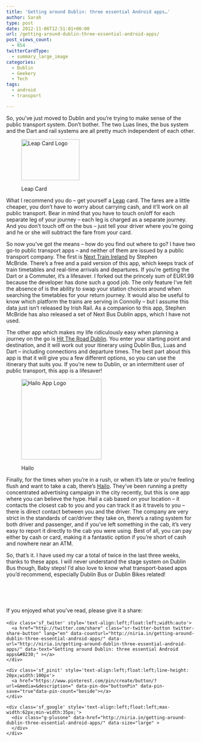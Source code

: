 ```yaml
---
title: 'Getting around Dublin: three essential Android apps…'
author: Sarah
type: post
date: 2012-11-06T12:51:01+00:00
url: /getting-around-dublin-three-essential-android-apps/
post_views_count:
  - 854
twitterCardType:
  - summary_large_image
categories:
  - Dublin
  - Geekery
  - Tech
tags:
  - android
  - transport

---
```

<div id="fb-root">
</div>

So, you’ve just moved to Dublin and you’re trying to make sense of the public transport system. Don’t bother. The two Luas lines, the bus system and the Dart and rail systems are all pretty much independent of each other.<figure style="width: 155px" class="wp-caption alignright">

<img title="LeapCard" src="https://www.leapcard.ie/_Images/logo.gif" alt="Leap Card Logo" width="155" height="109" /><figcaption class="wp-caption-text">Leap Card</figcaption></figure> 

What I recommend you do &#8211; get yourself a <a href="https://www.leapcard.ie/" target="_blank">Leap</a> card. The fares are a little cheaper, you don’t have to worry about carrying cash, and it’ll work on all public transport. Bear in mind that you have to touch on/off for each separate leg of your journey &#8211; each leg is charged as a separate journey. And you don&#8217;t touch off on the bus &#8211; just tell your driver where you&#8217;re going and he or she will subtract the fare from your card.

So now you’ve got the means &#8211; how do you find out where to go? I have two go-to public transport apps &#8211; and neither of them are issued by a public transport company. The first is <a href="https://play.google.com/store/apps/details?id=com.nextTrain" target="_blank">Next Train Ireland</a> by Stephen McBride. There’s a free and a paid version of this app, which keeps track of train timetables and real-time arrivals and departures. If you’re getting the Dart or a Commuter, it’s a lifesaver. I forked out the princely sum of EUR1.99 because the developer has done such a good job. The only feature I’ve felt the absence of is the ability to swap your station choices around when searching the timetables for your return journey. It would also be useful to know which platform the trains are serving in Connolly &#8211; but I assume this data just isn’t released by Irish Rail. As a companion to this app, Stephen McBride has also released a set of Next Bus Dublin apps, which I have not used.

The other app which makes my life ridiculously easy when planning a journey on the go is <a href="https://play.google.com/store/apps/details?id=ie.hittheroad.android" target="_blank">Hit The Road Dublin</a>. You enter your starting point and destination, and it will work out your itinerary using Dublin Bus, Luas and Dart &#8211; including connections and departure times. The best part about this app is that it will give you a few different options, so you can use the itinerary that suits you. If you’re new to Dublin, or an intermittent user of public transport, this app is a lifesaver!<figure style="width: 214px" class="wp-caption alignright">

<img class=" " title="Hailo" src="http://cdn.thenextweb.com/wp-content/blogs.dir/1/files/2011/11/hailo1.png" alt="Hailo App Logo" width="214" height="214" /><figcaption class="wp-caption-text">Hailo</figcaption></figure> 

Finally, for the times when you’re in a rush, or when it’s late or you’re feeling flush and want to take a cab, there’s <a href=" https://play.google.com/store/apps/details?id=com.hailocab.consumer" target="_blank">Hailo</a>. They’ve been running a pretty concentrated advertising campaign in the city recently, but this is one app where you can believe the hype. Hail a cab based on your location &#8211; it contacts the closest cab to you and you can track it as it travels to you &#8211; there is direct contact between you and the driver. The company are very strict in the standards of car/driver they take on, there’s a rating system for both driver and passenger, and if you’ve left something in the cab, it’s very easy to report it directly to the cab you were using. Best of all, you can pay either by cash or card, making it a fantastic option if you’re short of cash and nowhere near an ATM.

So, that’s it. I have used my car a total of twice in the last three weeks, thanks to these apps. I will never understand the stage system on Dublin Bus though, Baby steps! I&#8217;d also love to know what transport-based apps you&#8217;d recommend, especially Dublin Bus or Dublin Bikes related!

&nbsp;

&nbsp;

<div class='sfsi_Sicons' style='width: 100%; display: inline-block; vertical-align: middle; text-align:left'>
  <div style='margin:0px 8px 0px 0px; line-height: 24px'>
    <span>If you enjoyed what you've read, please give it a share:</span>
  </div>
  
  <div class='sfsi_socialwpr'>
    <div class='sf_fb' style='text-align:left;width:125px'>
      <div class="fb-like" href="http://niria.in/getting-around-dublin-three-essential-android-apps/" width="180" send="false" showfaces="false"  action="like" data-share="true"data-layout="button_count" >
      </div>
    </div>
    
    <div class='sf_twiter' style='text-align:left;float:left;width:auto'>
      <a href="http://twitter.com/share" class="sr-twitter-button twitter-share-button" lang="en" data-counturl="http://niria.in/getting-around-dublin-three-essential-android-apps/" data-url="http://niria.in/getting-around-dublin-three-essential-android-apps/" data-text="Getting around Dublin: three essential Android apps&#8230;" ></a>
    </div>
    
    <div class='sf_pinit' style='text-align:left;float:left;line-height: 20px;width:100px'>
      <a href="https://www.pinterest.com/pin/create/button/?url=&media=&description=" data-pin-do="buttonPin" data-pin-save="true"data-pin-count="beside"></a>
    </div>
    
    <div class='sf_google' style='text-align:left;float:left;max-width:62px;min-width:35px;'>
      <div class="g-plusone" data-href="http://niria.in/getting-around-dublin-three-essential-android-apps/" data-size="large" >
      </div>
    </div>
  </div>
</div>